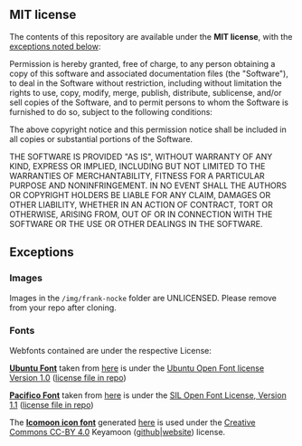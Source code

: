 ## MIT license

The contents of this repository are available under the **MIT license**, with the [exceptions noted below](#exceptions):

Permission is hereby granted, free of charge, to any person obtaining a copy of this software and associated documentation files (the "Software"), to deal in the Software without restriction, including without limitation the rights to use, copy, modify, merge, publish, distribute, sublicense, and/or sell copies of the Software, and to permit persons to whom the Software is furnished to do so, subject to the following conditions:

The above copyright notice and this permission notice shall be included in all copies or substantial portions of the Software.

THE SOFTWARE IS PROVIDED "AS IS", WITHOUT WARRANTY OF ANY KIND, EXPRESS OR IMPLIED, INCLUDING BUT NOT LIMITED TO THE WARRANTIES OF MERCHANTABILITY, FITNESS FOR A PARTICULAR PURPOSE AND NONINFRINGEMENT. IN NO EVENT SHALL THE AUTHORS OR COPYRIGHT HOLDERS BE LIABLE FOR ANY CLAIM, DAMAGES OR OTHER LIABILITY, WHETHER IN AN ACTION OF CONTRACT, TORT OR OTHERWISE, ARISING FROM, OUT OF OR IN CONNECTION WITH THE SOFTWARE OR THE USE OR OTHER DEALINGS IN THE SOFTWARE.

## Exceptions

### Images

Images in the `/img/frank-nocke` folder are UNLICENSED. Please remove from your repo after cloning.

### Fonts

Webfonts contained are under the respective License:

[**Ubuntu Font**](css/fonts/ubuntu/) taken from [here](https://design.ubuntu.com/font/) is under the [Ubuntu Open Font license Version 1.0](https://www.ubuntu.com/legal/terms-and-policies/font-licence) ([license file in repo](css/fonts/ubuntu/LICENCE.txt))

[**Pacifico Font**](css/fonts/pacifico/) taken from [here](https://fonts.google.com/specimen/Pacifico) is under the [SIL Open Font License, Version 1.1](http://scripts.sil.org/cms/scripts/page.php?site_id=nrsi&id=OFL_web) ([license file in repo](css/fonts/pacifico/LICENSE.txt))

The [**Icomoon icon font**](css/fonts/icomoon/) generated [here](https://icomoon.io/app) is used under the [Creative Commons CC-BY 4.0](http://creativecommons.org/licenses/by/4.0/) Keyamoon ([github](https://github.com/Keyamoon/IcoMoon-Free)|[website](http://keyamoon.com/)) license.
